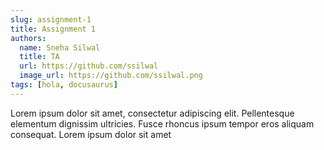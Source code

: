 ```yaml
---
slug: assignment-1
title: Assignment 1
authors:
  name: Sneha Silwal
  title: TA
  url: https://github.com/ssilwal
  image_url: https://github.com/ssilwal.png
tags: [hola, docusaurus]
---
```


Lorem ipsum dolor sit amet, consectetur adipiscing elit. Pellentesque elementum dignissim ultricies. Fusce rhoncus ipsum tempor eros aliquam consequat. Lorem ipsum dolor sit amet
